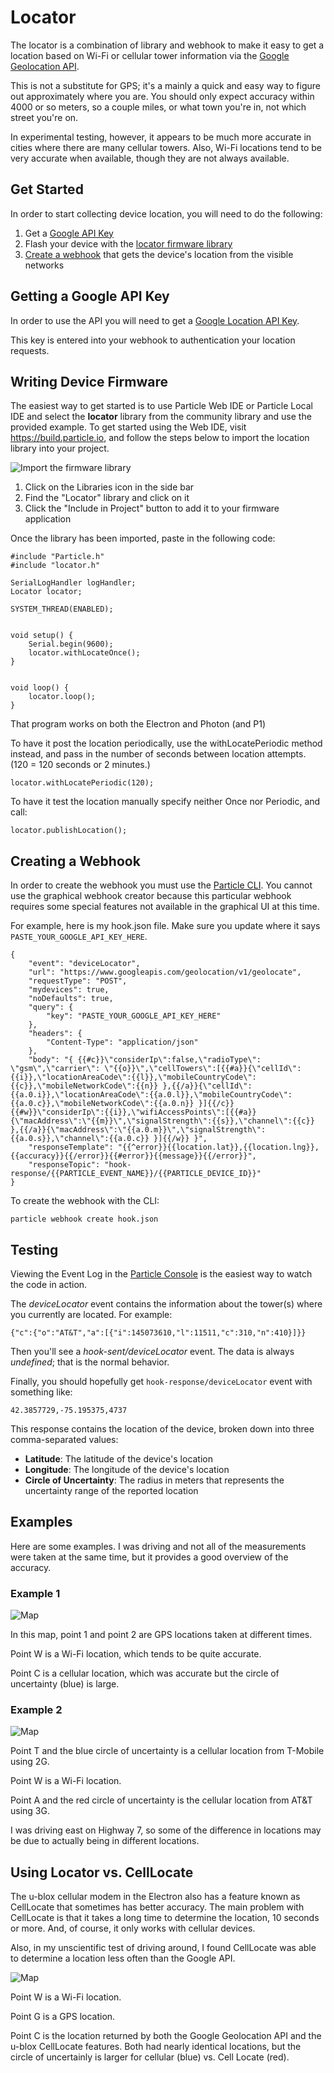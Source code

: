 # Locator

The locator is a combination of library and webhook to make it easy to get a location based on Wi-Fi or cellular tower information via the [Google Geolocation API](https://developers.google.com/maps/documentation/geolocation/intro).

This is not a substitute for GPS; it's a mainly a quick and easy way to figure out approximately where you are. You should only expect accuracy within 4000 or so meters, so a couple miles, or what town you're in, not which street you're on. 

In experimental testing, however, it appears to be much more accurate in cities where there are many cellular towers. Also, Wi-Fi locations tend to be very accurate when available, though they are not always available.

## Get Started
In order to start collecting device location, you will need to do the following:
1) Get a [Google API Key](#getting-a-google-api-key)
2) Flash your device with the [locator firmware library](#writing-device-firmware)
3) [Create a webhook](#creating-a-webhook) that gets the device's location from the visible networks

## Getting a Google API Key

In order to use the API you will need to get a [Google Location API Key](https://developers.google.com/maps/documentation/geolocation/get-api-key). 

This key is entered into your webhook to authentication your location requests.

## Writing Device Firmware

The easiest way to get started is to use Particle Web IDE or Particle Local IDE and select the **locator** library from the community library and use the provided example. To get started using the Web IDE, visit https://build.particle.io, and follow the steps below to import the location library into your project.

![Import the firmware library](http://i.imgur.com/eXmrTpy.png)

1) Click on the Libraries icon in the side bar
2) Find the "Locator" library and click on it
3) Click the "Include in Project" button to add it to your firmware application 

Once the library has been imported, paste in the following code:

```
#include "Particle.h"
#include "locator.h"

SerialLogHandler logHandler;
Locator locator;

SYSTEM_THREAD(ENABLED);


void setup() {
	Serial.begin(9600);
	locator.withLocateOnce();
}


void loop() {
	locator.loop();
}

```

That program works on both the Electron and Photon (and P1) 

To have it post the location periodically, use the withLocatePeriodic method instead, and pass in the number of seconds between location attempts. (120 = 120 seconds or 2 minutes.)

```
locator.withLocatePeriodic(120);
```

To have it test the location manually specify neither Once nor Periodic, and call:

```
locator.publishLocation();
```

## Creating a Webhook

In order to create the webhook you must use the [Particle CLI](https://docs.particle.io/guide/tools-and-features/cli/photon/). You cannot use the graphical webhook creator because this particular webhook requires some special features not available in the graphical UI at this time.

For example, here is my hook.json file. Make sure you update where it says `PASTE_YOUR_GOOGLE_API_KEY_HERE`.

```
{
	"event": "deviceLocator",
	"url": "https://www.googleapis.com/geolocation/v1/geolocate",
	"requestType": "POST",
	"mydevices": true,
	"noDefaults": true,
	"query": {
		"key": "PASTE_YOUR_GOOGLE_API_KEY_HERE"
	},
	"headers": {
		"Content-Type": "application/json"
	},
	"body": "{ {{#c}}\"considerIp\":false,\"radioType\": \"gsm\",\"carrier\": \"{{o}}\",\"cellTowers\":[{{#a}}{\"cellId\":{{i}},\"locationAreaCode\":{{l}},\"mobileCountryCode\":{{c}},\"mobileNetworkCode\":{{n}} },{{/a}}{\"cellId\":{{a.0.i}},\"locationAreaCode\":{{a.0.l}},\"mobileCountryCode\":{{a.0.c}},\"mobileNetworkCode\":{{a.0.n}} }]{{/c}}{{#w}}\"considerIp\":{{i}},\"wifiAccessPoints\":[{{#a}}{\"macAddress\":\"{{m}}\",\"signalStrength\":{{s}},\"channel\":{{c}} },{{/a}}{\"macAddress\":\"{{a.0.m}}\",\"signalStrength\":{{a.0.s}},\"channel\":{{a.0.c}} }]{{/w}} }",
	"responseTemplate": "{{^error}}{{location.lat}},{{location.lng}},{{accuracy}}{{/error}}{{#error}}{{message}}{{/error}}",
	"responseTopic": "hook-response/{{PARTICLE_EVENT_NAME}}/{{PARTICLE_DEVICE_ID}}"
}
```

To create the webhook with the CLI:

```
particle webhook create hook.json
```


## Testing

Viewing the Event Log in the [Particle Console](https://console.particle.io) is the easiest way to watch the code in action.

The *deviceLocator* event contains the information about the tower(s) where you currently are located. For example:

```
{"c":{"o":"AT&T","a":[{"i":145073610,"l":11511,"c":310,"n":410}]}}
```

Then you'll see a *hook-sent/deviceLocator* event. The data is always *undefined*; that is the normal behavior.

Finally, you should hopefully get `hook-response/deviceLocator` event with something like:

```
42.3857729,-75.195375,4737
```
This response contains the location of the device, broken down into three comma-separated values:
- **Latitude**: The latitude of the device's location
- **Longitude**: The longitude of the device's location
- **Circle of Uncertainty**: The radius in meters that represents the uncertainty range of the reported location 

## Examples

Here are some examples. I was driving and not all of the measurements were taken at the same time, but it provides a good overview of the accuracy.

### Example 1

![Map](images/map1.png)

In this map, point 1 and point 2 are GPS locations taken at different times.

Point W is a Wi-Fi location, which tends to be quite accurate.

Point C is a cellular location, which was accurate but the circle of uncertainty (blue) is large.

### Example 2

![Map](images/map2.png)

Point T and the blue circle of uncertainty is a cellular location from T-Mobile using 2G.

Point W is a Wi-Fi location.

Point A and the red circle of uncertainty is the cellular location from AT&T using 3G. 

I was driving east on Highway 7, so some of the difference in locations may be due to actually being in different locations.



## Using Locator vs. CellLocate

The u-blox cellular modem in the Electron also has a feature known as CellLocate that sometimes has better accuracy. The main problem with CellLocate is that it takes a long time to determine the location, 10 seconds or more. And, of course, it only works with cellular devices.

Also, in my unscientific test of driving around, I found CellLocate was able to determine a location less often than the Google API.

![Map](images/map3.png)

Point W is a Wi-Fi location.

Point G is a GPS location.

Point C is the location returned by both the Google Geolocation API and the u-blox CellLocate features. Both had nearly identical locations, but the circle of uncertainly is larger for cellular (blue) vs. Cell Locate (red).
